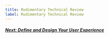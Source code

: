 ```yaml
---
title: Rudimentary Technical Review
label: Rudimentary Technical Review
---
```


<!-- Next Button -->
<a href='../define-and-design/define-and-design-introduction'><div class="next-button"><h5 class="next-text">Next: Define and Design Your User Experience</h5></div></a>
